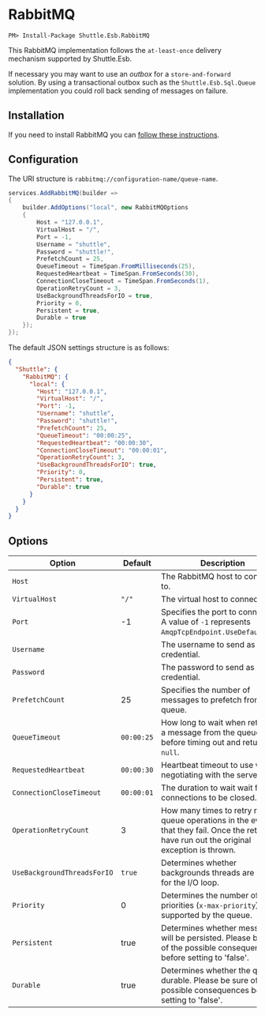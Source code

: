 # RabbitMQ

```
PM> Install-Package Shuttle.Esb.RabbitMQ
```

This RabbitMQ implementation follows the `at-least-once` delivery mechanism supported by Shuttle.Esb.

If necessary you may want to use an *outbox* for a `store-and-forward` solution.  By using a transactional outbox such as the `Shuttle.Esb.Sql.Queue` implementation you could roll back sending of messages on failure.

## Installation

If you need to install RabbitMQ you can <a target='_blank' href='https://www.rabbitmq.com/download.html'>follow these instructions</a>.

## Configuration

The URI structure is `rabbitmq://configuration-name/queue-name`.

```c#
services.AddRabbitMQ(builder =>
{
    builder.AddOptions("local", new RabbitMQOptions
    {
        Host = "127.0.0.1",
        VirtualHost = "/",
        Port = -1,
        Username = "shuttle",
        Password = "shuttle!",
        PrefetchCount = 25,
        QueueTimeout = TimeSpan.FromMilliseconds(25),
        RequestedHeartbeat = TimeSpan.FromSeconds(30),
        ConnectionCloseTimeout = TimeSpan.FromSeconds(1),
        OperationRetryCount = 3,
        UseBackgroundThreadsForIO = true,
        Priority = 0,
        Persistent = true,
        Durable = true
    });
});
```

The default JSON settings structure is as follows:

```json
{
  "Shuttle": {
    "RabbitMQ": {
      "local": {
        "Host": "127.0.0.1",
        "VirtualHost": "/",
        "Port": -1,
        "Username": "shuttle",
        "Password": "shuttle!",
        "PrefetchCount": 25,
        "QueueTimeout": "00:00:25",
        "RequestedHeartbeat": "00:00:30",
        "ConnectionCloseTimeout": "00:00:01",
        "OperationRetryCount": 3,
        "UseBackgroundThreadsForIO": true,
        "Priority": 0,
        "Persistent": true,
        "Durable": true
      }
    }
  }
}
```

## Options

| Option | Default    | Description | 
| --- | --- | --- |
| `Host` | | The RabbitMQ host to connect to. |
| `VirtualHost` | `"/"` | The virtual host to connect to. |
| `Port` | -1 | Specifies the port to connect to.  A value of `-1` represents `AmqpTcpEndpoint.UseDefaultPort`. |
| `Username` | | The username to send as a credential. |
| `Password` | | The password to send as a credential. |
| `PrefetchCount` | 25 | Specifies the number of messages to prefetch from the queue. |
| `QueueTimeout` | `00:00:25` | How long to wait when retrieving a message from the queue before timing out and returing `null`. |
| `RequestedHeartbeat` | `00:00:30` | Heartbeat timeout to use when negotiating with the server. |
| `ConnectionCloseTimeout` | `00:00:01` | The duration to wait wait for connections to be closed. |
| `OperationRetryCount` | 3 | How many times to retry relevant queue operations in the event that they fail.  Once the retries have run out the original exception is thrown. |
| `UseBackgroundThreadsForIO` | `true` | Determines whether backgrounds threads are used for the I/O loop. |
| `Priority` | 0 | Determines the number of priorities (`x-max-priority`) supported by the queue. |
| `Persistent` | true | Determines whether messages will be persisted.  Please be sure of the possible consequences before setting to 'false'. |
| `Durable` | true | Determines whether the queue is durable.  Please be sure of the possible consequences before setting to 'false'. |